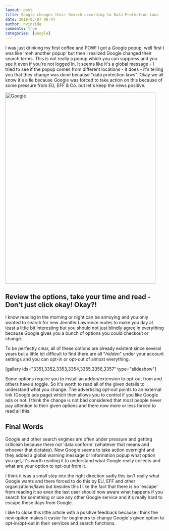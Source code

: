 ```yaml
---
layout: post
title: Google changes their Search according to Data Protection Laws
date: 2018-03-07 09:44
author: nvinside
comments: true
categories: [Google]
---
```

I was just drinking my first coffee and POW! I got a Google popup, well first I was like 'meh another popup' but then I realized Google changed their search terms. This is not really a popup which you can suppress and you see it even if you're not logged in. It seems like it's a global message - I tried to see if the popup comes from different locations - it does - it's telling you that they change was done because "data protection laws". Okay we all know it's a lie because Google was forced to take action on this because of some pressure from EU, EFF &amp; Co. but let's keep the news positive.

<img class="  wp-image-3350 aligncenter" src="https://chefkochblog.files.wordpress.com/2018/03/google.png" alt="Google" width="476" height="605" />

<!--more-->

<h2>Review the options, take your time and read - Don't just click okay! Okay?!</h2>

I know reading in the morning or night can be annoying and you only wanted to search for new Jennifer Lawrence nudes to make you day at least a little bit interesting but you should not just blindly agree in everything because Google gives you a bunch of options you could checkout or change.

To be perfectly clear, all of these options are already existent since several years but a little bit difficult to find there are all "<em>hidden</em>" under your account settings and you can opt-in or opt-out of almost everything.

[gallery ids="3351,3352,3353,3354,3355,3356,3357" type="slideshow"]

Some options require you to install an addon/extension to opt-out from and others have a toggle. So it's worth to read all of the given details to understand what you change. The advertising opt-out points to an external link (Google ads page) which then allows you to control if you like Google ads or not. I think the change is not bad considered that most people never pay attention to their given options and there now more or less forced to read all this.

<h2>Final Words</h2>

Google and other search engines are often under pressure and getting criticism because there not 'data conform' (whatever that means and whoever that dictates). Now Google seems to take action overnight and they added a global warning message or information popup what option you get, it's worth reading it to understand what Google really collects and what are your option to opt-out from it.

I think it was a small step into the right direction sadly this isn't really what Google wants and there forced to do this by EU, EFF and other organizations/laws but besides this I like the fact that there is no 'escape' from reading it so even the last user should now aware what happens if you search for something or use any other Google service and it's really hard to escape these days from Google.

I like to close this little article with a positive feedback because I think the new option makes it easier for beginners to change Google's given option to opt-in/opt-out in their services and search functions.
